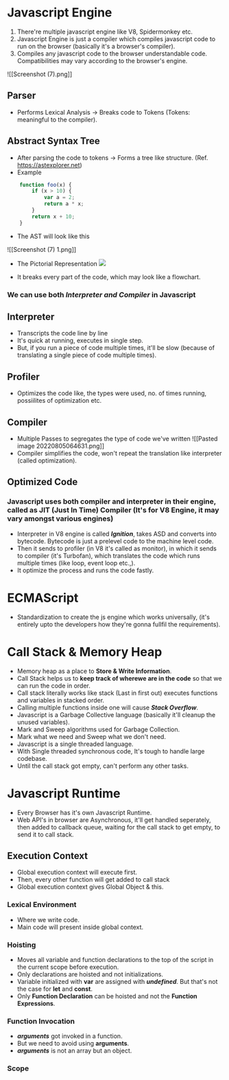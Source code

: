 # Javascript Engine

1. There're multiple javascript engine like V8, Spidermonkey etc. 
2. Javascript Engine is just a compiler which compiles javascript code to run on the browser (basically it's a browser's compiler).
3. Compiles any javascript code to the browser understandable code. Compatibilities may vary according to the browser's engine.

![[Screenshot (7).png]]

## Parser 
- Performs Lexical Analysis -> Breaks code to Tokens (Tokens: meaningful to the compiler).

## Abstract Syntax Tree 
- After parsing the code to tokens -> Forms a tree like structure. (Ref. https://astexplorer.net)
- Example
```js
	function foo(x) {
		if (x > 10) {
			var a = 2;
			return a * x;
		}
		return x + 10;
	}
```

- The AST will look like this

![[Screenshot (7) 1.png]]

- The Pictorial Representation
![](https://miro.medium.com/max/1050/0*mSOIiWpkctkD0Gfg.)

- It breaks every part of the code, which may look like a flowchart.


### We can use both *Interpreter and Compiler* in Javascript
## Interpreter
- Transcripts the code line by line
- It's quick at running, executes in single step.
- But, if you run a piece of code multiple times, it'll be slow (because of translating a single piece of code multiple times).
## Profiler
- Optimizes the code like, the types were used, no. of times running, possiilites of optimization etc. 
## Compiler
- Multiple Passes to segregates the type of code we've written
![[Pasted image 20220805064631.png]]
- Compiler simplifies the code, won't repeat the translation like interpreter (called optimization).

## Optimized Code

### Javascript uses both compiler and interpreter in their engine, called as JIT (Just In Time) Compiler (It's for V8 Engine, it may vary amongst various engines)
- Interpreter in V8 engine is called ***Ignition***, takes ASD and converts into bytecode. Bytecode is just a prelevel code to the machine level code. 
- Then it sends to profiler (in V8 it's called as monitor), in which it sends to compiler (it's Turbofan), which translates the code which runs multiple times (like loop, event loop etc.,).
- It optimize the process and runs the code fastly.

# ECMAScript
- Standardization to create the js engine which works universally, (it's entirely upto the developers how they're gonna fullfil the requirements).


# Call Stack & Memory Heap
- Memory heap as a place to **Store & Write Information**. 
- Call Stack helps us to **keep track of wherewe are in the code** so that we can run the code in order.
- Call stack literally works like stack (Last in first out) executes functions and variables in stacked order.
- Calling multiple functions inside one will cause ***Stack Overflow***. 
- Javascript is a Garbage Collective language (basically it'll cleanup the unused variables).
- Mark and Sweep algorithms used for Garbage Collection.
- Mark what we need and Sweep what we don't need.
- Javascript is a single threaded language.
- With Single threaded synchronous code, It's tough to handle large codebase.
- Until the call stack got empty, can't perform any other tasks.


# Javascript Runtime
- Every Browser has it's own Javascript Runtime.
- Web API's in browser are Asynchronous, it'll get handled seperately, then added to callback queue, waiting for the call stack to get empty, to send it to call stack.

## Execution Context

- Global execution context will execute first.
- Then, every other function will get added to call stack
- Global execution context gives Global Object & this.

### Lexical Environment

- Where we write code.
- Main code will present inside global context.

### Hoisting

- Moves all variable and function declarations to the top of the script in the current scope before execution.
- Only declarations are hoisted and not initializations.
- Variable initialized with **var** are assigned with ***undefined***. But that's not the case for **let** and **const**.
- Only **Function Declaration** can be hoisted and not the **Function Expressions**.

### Function Invocation

- ***arguments*** got invoked in a function.
- But we need to avoid using **arguments**.
- ***arguments*** is not an array but an object.

### Scope
